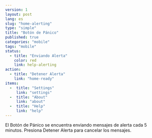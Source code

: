 ```yaml
---
version: 1
layout: post
lang: es
slug: "home-alerting"
type: "simple"
title: "Botón de Pánico"
published: true
categories: "mobile"
tags: "mobile"
status:
  - title: "Enviando Alerta"
    color: red
    link: help-alerting
action:
  - title: "Detener Alerta"
    link: "home-ready"
items:
  -  title: "Settings"
     link: "settings"
  -  title: "About"
     link: "about"
  -  title: "Help"
     link: "help"
---
```


El Botón de Pánico se encuentra enviando mensajes de alerta cada 5 minutos. Presiona Detener Alerta para cancelar los mensajes.

